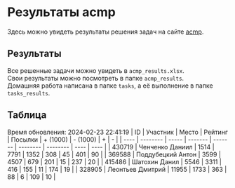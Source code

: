 # Результаты acmp
Здесь можно увидеть результаты решения задач на сайте [acmp](https://acmp.ru). 

## Результаты
Все решенные задачи можно увидеть в `acmp_results.xlsx`.   
Свои результаты можно посмотреть в папке `acmp_results`.  
Домашняя работа написана в папке `tasks`, а её выполнение в папке `tasks_results`.

## Таблица
Время обновления: 2024-02-23 22:41:19
| ID   | Участник | Место | Рейтинг | Посылки | + (1000) | - (1000) | +    | -    |
| ---- | -------- | ----- | ------- | ------- | -------- | -------- | ---- | ---- |
| 430719 | Ченченко Даниил | 1514 | 7791 | 1352 | 308 | 45 | 401 | 90 |
| 369588 | Поддубецкий Антон | 3599 | 4507 | 679 | 201 | 15 | 237 | 20 |
| 415486 | Шатохин Данил | 5546 | 3311 | 416 | 155 | 11 | 174 | 19 |
| 328905 | Леонтьев Дмитрий | 11955 | 1733 | 363 | 88 | 6 | 109 | 10 |
